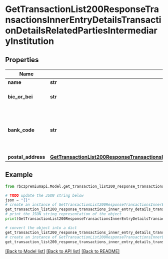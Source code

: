 # GetTransactionList200ResponseTransactionsInnerEntryDetailsTransactionDetailsRelatedPartiesIntermediaryInstitution


## Properties

Name | Type | Description | Notes
------------ | ------------- | ------------- | -------------
**name** | **str** |  | [optional] 
**bic_or_bei** | **str** | SWIFT/BIC code of the bank. | [optional] 
**bank_code** | **str** | Proprietary bank code in local format (e.g. 5500) or in foreign format. | [optional] 
**postal_address** | [**GetTransactionList200ResponseTransactionsInnerEntryDetailsTransactionDetailsRelatedPartiesIntermediaryInstitutionPostalAddress**](GetTransactionList200ResponseTransactionsInnerEntryDetailsTransactionDetailsRelatedPartiesIntermediaryInstitutionPostalAddress.md) |  | [optional] 

## Example

```python
from rbczpremiumapi.Model.get_transaction_list200_response_transactions_inner_entry_details_transaction_details_related_parties_intermediary_institution import GetTransactionList200ResponseTransactionsInnerEntryDetailsTransactionDetailsRelatedPartiesIntermediaryInstitution

# TODO update the JSON string below
json = "{}"
# create an instance of GetTransactionList200ResponseTransactionsInnerEntryDetailsTransactionDetailsRelatedPartiesIntermediaryInstitution from a JSON string
get_transaction_list200_response_transactions_inner_entry_details_transaction_details_related_parties_intermediary_institution_instance = GetTransactionList200ResponseTransactionsInnerEntryDetailsTransactionDetailsRelatedPartiesIntermediaryInstitution.from_json(json)
# print the JSON string representation of the object
print(GetTransactionList200ResponseTransactionsInnerEntryDetailsTransactionDetailsRelatedPartiesIntermediaryInstitution.to_json())

# convert the object into a dict
get_transaction_list200_response_transactions_inner_entry_details_transaction_details_related_parties_intermediary_institution_dict = get_transaction_list200_response_transactions_inner_entry_details_transaction_details_related_parties_intermediary_institution_instance.to_dict()
# create an instance of GetTransactionList200ResponseTransactionsInnerEntryDetailsTransactionDetailsRelatedPartiesIntermediaryInstitution from a dict
get_transaction_list200_response_transactions_inner_entry_details_transaction_details_related_parties_intermediary_institution_from_dict = GetTransactionList200ResponseTransactionsInnerEntryDetailsTransactionDetailsRelatedPartiesIntermediaryInstitution.from_dict(get_transaction_list200_response_transactions_inner_entry_details_transaction_details_related_parties_intermediary_institution_dict)
```
[[Back to Model list]](../README.md#documentation-for-models) [[Back to API list]](../README.md#documentation-for-api-endpoints) [[Back to README]](../README.md)


